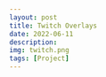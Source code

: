 ```yaml
---
layout: post
title: Twitch Overlays
date: 2022-06-11
description:
img: twitch.png
tags: [Project]
---
```

